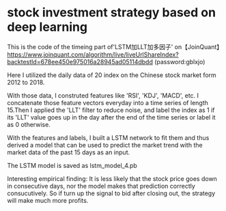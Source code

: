 # stock investment strategy based on deep learning
This is the code of the timeing part of'LSTM加LLT加多因子' on【JoinQuant】https://www.joinquant.com/algorithm/live/liveUrlShareIndex?backtestId=678ee450e975016a28945ad05114dbdd    (password:gblxjo)

Here I utilized the daily data of 20 index on the Chinese stock market form 2012 to 2018.

With those data, I construted features like 'RSI', 'KDJ', 'MACD', etc. I concatenate those feature vectors everyday into a time series of length 15.Then I applied the 'LLT' filter to reduce noise, and label the index as 1 if its 'LLT' value goes up in the day after the end of the time series or label it as 0 otherwise.

With the features and labels, I built a LSTM network to fit them and thus derived a model that can be used to predict the market trend with the market data of the past 15 days as an input.

The LSTM model is saved as lstm_model_4.pb

Interesting empirical finding: It is less likely that the stock price goes down in consecutive days, nor the model makes that prediction correctly consucutively. So if turn up the signal to bid after closing out, the strategy will make much more profits. 
